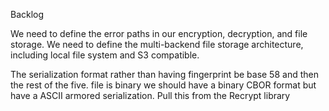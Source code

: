 
Backlog

We need to define the error paths in our encryption, decryption, and file storage. We need to define the multi-backend file storage architecture, including local file system and S3 compatible.

The serialization format rather than having fingerprint be base 58 and then the rest of the five. file is binary we should have a binary CBOR format but have a ASCII armored serialization. Pull this from the Recrypt library
